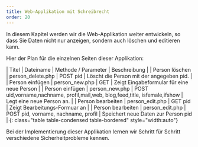 ```yaml
---
title: Web-Applikation mit Schreibrecht
order: 20
---
```


In diesem Kapitel werden wir die Web-Applikation weiter entwickeln,
so dass Sie Daten nicht nur anzeigen, sondern auch löschen und editieren kann.

Hier der Plan für die einzelnen Seiten dieser Applikation:

| Titel           | Dateiname       |  Methode / Parameter |  Beschreibung                                |
| Person löschen  | person_delete.php |  POST pid            |  Löscht die Person mit der angegeben pid.    |
| Person einfügen | person_new.php  |  GET                 |  Zeigt Eingabeformular für eine neue Person  |
| Person einfügen | person_new.php  | POST uid,vorname,nachname, profil,mail,web, blog,feed,title, isfemale,ifshow | Legt eine neue Person an. |
| Person bearbeiten | person_edit.php | GET pid |  Zeigt Bearbeitungs-Formuar an |
| Person bearbeiten | person_edit.php | POST pid, vorname, nachname, profil |  Speichert neue Daten zur Person pid |
{: class="table table-condensed table-bordered" style="width:auto"}

Bei der Implementierung dieser Applikation lernen wir Schritt für Schritt verschiedene Sicherheitprobleme kennen.
